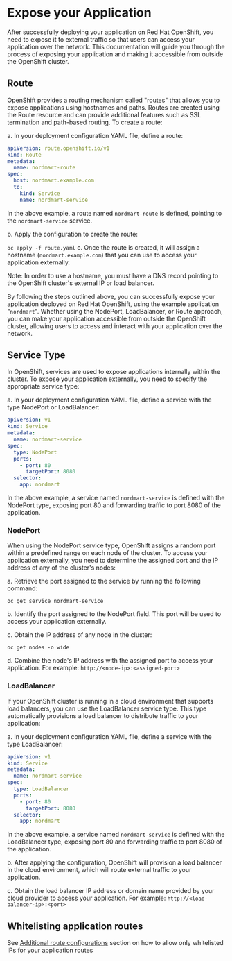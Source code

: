 # Expose your Application

After successfully deploying your application on Red Hat OpenShift, you need to expose it to external traffic so that users can access your application over the network. This documentation will guide you through the process of exposing your application and making it accessible from outside the OpenShift cluster.

## Route

OpenShift provides a routing mechanism called "routes" that allows you to expose applications using hostnames and paths. Routes are created using the Route resource and can provide additional features such as SSL termination and path-based routing. To create a route:

a. In your deployment configuration YAML file, define a route:

```yaml
apiVersion: route.openshift.io/v1
kind: Route
metadata:
  name: nordmart-route
spec:
  host: nordmart.example.com
  to:
    kind: Service
    name: nordmart-service
```

In the above example, a route named `nordmart-route` is defined, pointing to the `nordmart-service` service.

b. Apply the configuration to create the route:

`oc apply -f route.yaml`
c. Once the route is created, it will assign a hostname (`nordmart.example.com`) that you can use to access your application externally.

Note: In order to use a hostname, you must have a DNS record pointing to the OpenShift cluster's external IP or load balancer.

By following the steps outlined above, you can successfully expose your application deployed on Red Hat OpenShift, using the example application "`nordmart`". Whether using the NodePort, LoadBalancer, or Route approach, you can make your application accessible from outside the OpenShift cluster, allowing users to access and interact with your application over the network.

## Service Type

In OpenShift, services are used to expose applications internally within the cluster. To expose your application externally, you need to specify the appropriate service type:

a. In your deployment configuration YAML file, define a service with the type NodePort or LoadBalancer:

```yaml
apiVersion: v1
kind: Service
metadata:
  name: nordmart-service
spec:
  type: NodePort
  ports:
    - port: 80
      targetPort: 8080
  selector:
    app: nordmart
```

In the above example, a service named `nordmart-service` is defined with the NodePort type, exposing port 80 and forwarding traffic to port 8080 of the application.

### NodePort

When using the NodePort service type, OpenShift assigns a random port within a predefined range on each node of the cluster. To access your application externally, you need to determine the assigned port and the IP address of any of the cluster's nodes:

a. Retrieve the port assigned to the service by running the following command:

`oc get service nordmart-service`

b. Identify the port assigned to the NodePort field. This port will be used to access your application externally.

c. Obtain the IP address of any node in the cluster:

`oc get nodes -o wide`

d. Combine the node's IP address with the assigned port to access your application. For example: `http://<node-ip>:<assigned-port>`

### LoadBalancer

If your OpenShift cluster is running in a cloud environment that supports load balancers, you can use the LoadBalancer service type. This type automatically provisions a load balancer to distribute traffic to your application:

a. In your deployment configuration YAML file, define a service with the type LoadBalancer:

```yaml
apiVersion: v1
kind: Service
metadata:
  name: nordmart-service
spec:
  type: LoadBalancer
  ports:
    - port: 80
      targetPort: 8080
  selector:
    app: nordmart
```

In the above example, a service named `nordmart-service` is defined with the LoadBalancer type, exposing port 80 and forwarding traffic to port 8080 of the application.

b. After applying the configuration, OpenShift will provision a load balancer in the cloud environment, which will route external traffic to your application.

c. Obtain the load balancer IP address or domain name provided by your cloud provider to access your application. For example: `http://<load-balancer-ip>:<port>`

## Whitelisting application routes

See [Additional route configurations](../../../for-administrators/secure-your-cluster/secure-routes.md#additional-route-configuration) section on how to allow only whitelisted IPs for your application routes
